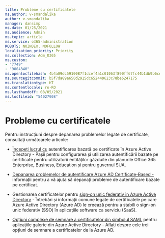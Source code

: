 ```yaml
---
title: Probleme cu certificatele
ms.author: v-smandalika
author: v-smandalika
manager: dansimp
ms.date: 01/25/2021
ms.audience: Admin
ms.topic: article
ms.service: o365-administration
ROBOTS: NOINDEX, NOFOLLOW
localization_priority: Priority
ms.collection: Adm_O365
ms.custom:
- "7749"
- "9004340"
ms.openlocfilehash: 4b4a09dc5910087f1dcef4a1c01063f890ff67fc44b1db9b6cdf1391a05530c0
ms.sourcegitcommit: b5f7da89a650d2915dc652449623c78be6247175
ms.translationtype: HT
ms.contentlocale: ro-RO
ms.lasthandoff: 08/05/2021
ms.locfileid: "54027908"
---
```

# <a name="issues-with-certificates"></a>Probleme cu certificatele

Pentru instrucțiuni despre depanarea problemelor legate de certificate, consultați următoarele articole:

- [Începeți lucrul cu](https://docs.microsoft.com/azure/active-directory/authentication/active-directory-certificate-based-authentication-get-started) autentificarea bazată pe certificate în Azure Active Directory - Pașii pentru configurarea și utilizarea autentificării bazate pe certificate pentru utilizatorii entităților găzduite din planurile Office 365 Enterprise, Business, Education și pentru guvernul SUA.

- [Depanarea problemelor de autentificare Azure AD Certificate-Based -](https://docs.microsoft.com/troubleshoot/azure/active-directory/certificate-based-authenticate-issue)  informații pentru a vă ajuta să depanați probleme de autentificare bazate pe certificat.

- Gestionarea certificatelor pentru [sign-on unic federativ în Azure Active Directory](https://docs.microsoft.com/azure/active-directory/manage-apps/manage-certificates-for-federated-single-sign-on) - Întrebări și informații comune legate de certificatele pe care Azure Active Directory (Azure AD) le creează pentru a stabili o sign-on unic federativ (SSO) în aplicațiile software ca serviciu (SaaS).

- [Opțiuni complexe de semnare a certificatelor din simbolul SAML](https://docs.microsoft.com/azure/active-directory/manage-apps/certificate-signing-options) pentru aplicațiile galerie din Azure Active Directory - Aflați despre cele trei opțiuni de semnare a certificatelor de la Azure AD.
